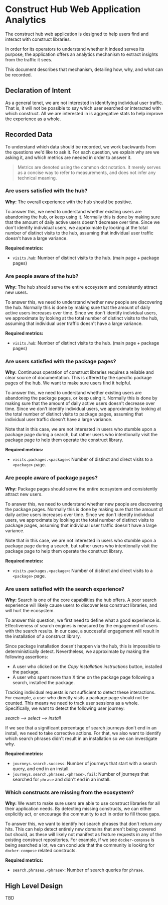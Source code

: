 # Construct Hub Web Application Analytics

The construct hub web application is designed to help users find and interact with construct libraries.

In order for its operators to understand whether it indeed serves its purpose, the application offers an analytics
mechanism to extract insights from the traffic it sees.

This document describes that mechanism, detailing how, why, and what can be recorded.

## Declaration of Intent

As a general tenet, we are not interested in identifying individual user traffic. That is, it will not be possible to say which user
searched or interacted with which construct. All we are interested in is aggregative stats to help improve the experience as a whole.

## Recorded Data

To understand which data should be recorded, we work backwards from the questions we'd like to ask it.
For each question, we explain why are we asking it, and which metrics are needed in order to answer it.

> Metrics are denoted using the common dot notation. It merely serves as a concise way to refer to measurements,
> and does not infer any technical meaning. 

### Are users satisfied with the hub?

**Why:** The overall experience with the hub should be positive.

To answer this, we need to understand whether existing users are abandoning the hub, or keep using it.
Normally this is done by making sure that the amount of daily active users doesn't decrease over time.
Since we don't identify individual users, we approximate by looking at the total number of distinct visits to the hub, assuming
that individual user traffic doesn't have a large variance.

**Required metrics:**

- `visits.hub`: Number of distinct visits to the hub. (main page + package pages)

### Are people aware of the hub?

**Why:** The hub should serve the entire ecosystem and consistently attract new users.

To answer this, we need to understand whether new people are discovering the hub.
Normally this is done by making sure that the amount of daily active users increases over time.
Since we don't identify individual users, we approximate by looking at the total number of distinct visits to the hub, assuming
that individual user traffic doesn't have a large variance.

**Required metrics:**

- `visits.hub`: Number of distinct visits to the hub. (main page + package pages)

### Are users satisfied with the package pages?

**Why:** Continuous operation of construct libraries requires a reliable and clear source of documentation. This is offered by the specific package pages of the hub.
We want to make sure users find it helpful.

To answer this, we need to understand whether existing users are abandoning the package pages, or keep using it.
Normally this is done by making sure that the amount of daily active users doesn't decrease over time.
Since we don't identify individual users, we approximate by looking at the total number of distinct visits to package pages, assuming
that individual user traffic doesn't have a large variance.

Note that in this case, we are not interested in users who stumble upon a package page during a search, but rather users who intentionally visit the package
page to help them operate the construct library.

**Required metrics:**

- `visits.packages.<package>`: Number of distinct and direct visits to a `<package>` page.

### Are people aware of package pages?

**Why:** Package pages should serve the entire ecosystem and consistently attract new users.

To answer this, we need to understand whether new people are discovering the package pages.
Normally this is done by making sure that the amount of daily active users increases over time.
Since we don't identify individual users, we approximate by looking at the total number of distinct visits to package pages, assuming
that individual user traffic doesn't have a large variance.

Note that in this case, we are not interested in users who stumble upon a package page during a search, but rather users who intentionally visit the package
page to help them operate the construct library.

**Required metrics:**

- `visits.packages.<package>`: Number of distinct and direct visits to a `<package>` page.

### Are users satisfied with the search experience?

**Why:** Search is one of the core capabilities the hub offers. A poor search experience will likely cause users to discover less construct libraries,
and will hurt the ecosystem.

To answer this question, we first need to define what a good experience is. Effectiveness of search engines is measured by the
engagement of users with the search results. In our case, a successful engagement will result in the installation of a construct library.

Since package installation doesn't happen via the hub, this is impossible to deterministically detect.
Nevertheless, we approximate by making the following assertions:

- A user who clicked on the *Copy installation instructions* button, installed the package.
- A user who spent more than X time on the package page following a search, installed the package.

Tracking individual requests is not sufficient to detect these interactions. For example, a user who directly visits a package page should not be counted.
This means we need to track user sessions as a whole. Specifically, we want to detect the following user journey:

*search* --> *select* --> *install*

If we see that a significant percentage of search journeys don't end in an install, we need to take corrective actions.
For that, we also want to identify which search phrases didn't result in an installation so we can investigate why.

**Required metrics:**

- `journeys.search.success`: Number of journeys that start with a search query, and end in an install.
- `journeys.search.phrases.<phrase>.fail`: Number of journeys that searched for `phrase` and didn't end in an install.

### Which constructs are missing from the ecosystem?

**Why:** We want to make sure users are able to use construct libraries for all their application needs.
By detecting missing constructs, we can either explicitly act, or encourage the community to act in order to fill those gaps.

To answer this, we want to identify hot search phrases that don't return any hits. This can help detect entirely new domains that aren't being covered but should,
as these will likely not manifest as feature requests in any of the existing construct repositories. For example, if we see `docker-compose` is being searched a lot,
we can conclude that the community is looking for `docker-compose` related constructs.

**Required metrics:**

- `search.phrases.<phrase>`: Number of search queries for `phrase`.

## High Level Design

TBD